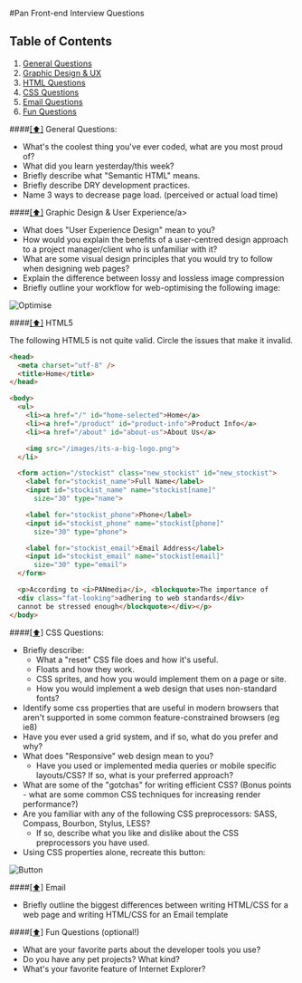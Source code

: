#Pan Front-end Interview Questions

## <a name='toc'>Table of Contents</a>

  1. [General Questions](#general)
  1. [Graphic Design & UX](#graphic)
  1. [HTML Questions](#html)
  1. [CSS Questions](#css)
  1. [Email Questions](#email)
  1. [Fun Questions](#fun)


####[[⬆]](#toc) <a name='general'>General Questions:</a>

* What's the coolest thing you've ever coded, what are you most proud of?
* What did you learn yesterday/this week?
* Briefly describe what "Semantic HTML" means.
* Briefly describe DRY development practices.
* Name 3 ways to decrease page load. (perceived or actual load time)


####[[⬆]](#toc) <a name='graphic'>Graphic Design & User Experience/a>

* What does "User Experience Design" mean to you? 
* How would you explain the benefits of a user-centred design approach to a project manager/client who is unfamiliar with it?
* What are some visual design principles that you would try to follow when designing web pages?
* Explain the difference between lossy and lossless image compression
* Briefly outline your workflow for web-optimising the following image:

![Optimise](https://raw.github.com/PANmedia/Front-end-Developer-Interview-Questions/master/Lenna.png)


####[[⬆]](#toc) <a name='html'>HTML5</a>

The following HTML5 is not quite valid. Circle the issues that make it invalid.

```html
<head>
  <meta charset="utf-8" />
  <title>Home</title>
</head>

<body>
  <ul>
    <li><a href="/" id="home-selected">Home</a>
    <li><a href="/product" id="product-info">Product Info</a>
    <li><a href="/about" id="about-us">About Us</a>

    <img src="/images/its-a-big-logo.png">
  </li>

  <form action="/stockist" class="new_stockist" id="new_stockist">
    <label for="stockist_name">Full Name</label>
    <input id="stockist_name" name="stockist[name]"
      size="30" type="name">

    <label for="stockist_phone">Phone</label>
    <input id="stockist_phone" name="stockist[phone]"
      size="30" type="phone">

    <label for="stockist_email">Email Address</label>
    <input id="stockist_email" name="stockist[email]"
      size="30" type="email">
  </form>

  <p>According to <i>PANmedia</i>, <blockquote>The importance of
  <div class="fat-looking">adhering to web standards</div>
  cannot be stressed enough</blockquote></div></p>
</body>
```


####[[⬆]](#toc) <a name='css'>CSS Questions:</a>

* Briefly describe:
  * What a "reset" CSS file does and how it's useful.
  * Floats and how they work.
  * CSS sprites, and how you would implement them on a page or site.
  * How you would implement a web design that uses non-standard fonts?
* Identify some css properties that are useful in modern browsers that aren't supported in some common feature-constrained browsers (eg ie8)
* Have you ever used a grid system, and if so, what do you prefer and why?
* What does "Responsive" web design mean to you?
  * Have you used or implemented media queries or mobile specific layouts/CSS? If so, what is your preferred approach?
* What are some of the "gotchas" for writing efficient CSS? (Bonus points - what are some common CSS techniques for increasing render performance?)
* Are you familiar with any of the following CSS preprocessors: SASS, Compass, Bourbon, Stylus, LESS? 
  * If so, describe what you like and dislike about the CSS preprocessors you have used. 
* Using CSS properties alone, recreate this button:

![Button](https://raw.github.com/PANmedia/Front-end-Developer-Interview-Questions/master/css-button.jpg)


####[[⬆]](#toc) <a name='email'>Email</a>

* Briefly outline the biggest differences between writing HTML/CSS for a web page and writing HTML/CSS for an Email template


####[[⬆]](#toc) <a name='fun'>Fun Questions (optional!)</a>

* What are your favorite parts about the developer tools you use?
* Do you have any pet projects? What kind?
* What's your favorite feature of Internet Explorer?
